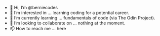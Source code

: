 - 👋 Hi, I’m @berniecodes
- 👀 I’m interested in ... learning coding for a potential career.
- 🌱 I’m currently learning ... fundamentals of code (via The Odin Project).
- 💞️ I’m looking to collaborate on ... nothing at the moment.
- 📫 How to reach me ... here

<!---
berniecodes/berniecodes is a ✨ special ✨ repository because its `README.md` (this file) appears on your GitHub profile.
You can click the Preview link to take a look at your changes.
--->
